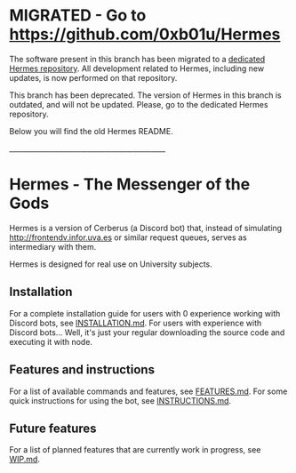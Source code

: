 ﻿# MIGRATED - Go to https://github.com/0xb01u/Hermes

The software present in this branch has been migrated to a [dedicated Hermes repository](https://github.com/0xb01u/Hermes). All development related to Hermes, including new updates, is now performed on that repository.

This branch has been deprecated. The version of Hermes in this branch is outdated, and will not be updated. Please, go to the dedicated Hermes repository.

Below you will find the old Hermes README.

\_\_\_\_\_\_\_\_\_\_\_\_\_\_\_\_\_\_\_\_\_\_\_\_\_\_\_\_\_\_\_\_\_\_\_\_\_\_\_\_\_\_\_\_

# Hermes - The Messenger of the Gods

Hermes is a version of Cerberus (a Discord bot) that, instead of simulating http://frontendv.infor.uva.es or similar request queues, serves as intermediary with them.

Hermes is designed for real use on University subjects.

## Installation

For a complete installation guide for users with 0 experience working with Discord bots, see [INSTALLATION.md](./doc/INSTALLATION.md). For users with experience with Discord bots... Well, it's just your regular downloading the source code and executing it with node.

## Features and instructions

For a list of available commands and features, see [FEATURES.md](./doc/FEATURES.md). For some quick instructions for using the bot, see [INSTRUCTIONS.md](./doc/INSTRUCTIONS.md).

## Future features

For a list of planned features that are currently work in progress, see [WIP.md](./doc/WIP.md).
